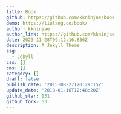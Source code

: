 ```yaml
---
title: Book
github: https://github.com/kkninjae/book
demo: https://liulang.co/book/
author: kkninjae
author_link: https://github.com/kkninjae
date: 2023-11-28T09:12:16.836Z
description: A Jekyll Theme
ssg:
  - Jekyll
css: []
cms: []
category: []
draft: false
publish_date: '2015-08-27T20:29:15Z'
update_date: '2018-01-16T12:48:20Z'
github_star: 131
github_fork: 63
---
```

